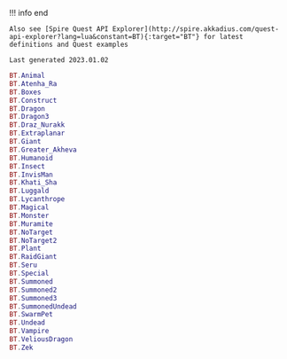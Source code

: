 !!! info end

    Also see [Spire Quest API Explorer](http://spire.akkadius.com/quest-api-explorer?lang=lua&constant=BT){:target="BT"} for latest definitions and Quest examples

    Last generated 2023.01.02

``` lua
BT.Animal
BT.Atenha_Ra
BT.Boxes
BT.Construct
BT.Dragon
BT.Dragon3
BT.Draz_Nurakk
BT.Extraplanar
BT.Giant
BT.Greater_Akheva
BT.Humanoid
BT.Insect
BT.InvisMan
BT.Khati_Sha
BT.Luggald
BT.Lycanthrope
BT.Magical
BT.Monster
BT.Muramite
BT.NoTarget
BT.NoTarget2
BT.Plant
BT.RaidGiant
BT.Seru
BT.Special
BT.Summoned
BT.Summoned2
BT.Summoned3
BT.SummonedUndead
BT.SwarmPet
BT.Undead
BT.Vampire
BT.VeliousDragon
BT.Zek

```
